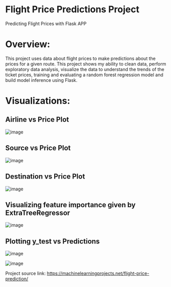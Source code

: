 # **Flight Price Predictions Project**
 Predicting Flight Prices with Flask APP

# **Overview:**

This project uses data about flight prices to make predictions about the prices for a given route. This project shows my ability to clean data, perform exploratory data analysis, visualize the data to understand the trends of the ticket prices, training and evaluating a random forest regression model and build model inference using Flask. 


# **Visualizations:**

## **Airline vs Price Plot**

![image](https://user-images.githubusercontent.com/117705408/233181015-4560061c-f9cd-4c25-a76b-8640fd481a57.png)

## **Source vs Price Plot**

![image](https://user-images.githubusercontent.com/117705408/233181042-de997b3b-0252-4b93-bf75-2faffd378151.png)

## **Destination vs Price Plot**

![image](https://user-images.githubusercontent.com/117705408/233181069-26b6b46c-c7fc-43a1-ae27-bc6e840c8732.png)

## **Visualizing feature importance given by ExtraTreeRegressor**

![image](https://user-images.githubusercontent.com/117705408/233181385-81573773-97fc-4825-a5c5-48159e1e5cf7.png)

## **Plotting y_test vs Predictions**

![image](https://user-images.githubusercontent.com/117705408/233181776-7fe59dd5-3cee-45ff-8d46-139ce8debd69.png)


![image](https://user-images.githubusercontent.com/117705408/233181538-eb821af6-333b-45bf-8936-de35659f6f3f.png)




Project source link: https://machinelearningprojects.net/flight-price-prediction/
